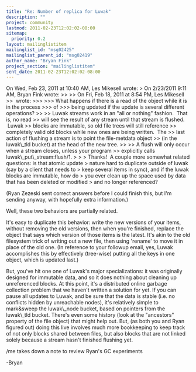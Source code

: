 ```yaml
---
title: "Re: Number of replica for Luwak"
description: ""
project: community
lastmod: 2011-02-23T12:02:02-08:00
sitemap:
  priority: 0.2
layout: mailinglistitem
mailinglist_id: "msg02425"
mailinglist_parent_id: "msg02419"
author_name: "Bryan Fink"
project_section: "mailinglistitem"
sent_date: 2011-02-23T12:02:02-08:00
---
```



On Wed, Feb 23, 2011 at 10:40 AM, Les Mikesell  wrote:
&gt; On 2/23/2011 9:11 AM, Bryan Fink wrote:
&gt;&gt;
&gt;&gt; On Fri, Feb 18, 2011 at 8:54 PM, Les Mikesell
&gt;&gt;  wrote:
&gt;&gt;&gt;
&gt;&gt;&gt; What happens if there is a read of the object while it is in the process
&gt;&gt;&gt; of
&gt;&gt;&gt; being updated if the update is several different operations?
&gt;&gt;
&gt;&gt; Luwak streams work in an "all or nothing" fashion.  That is, no read
&gt;&gt; will see the result of any stream until that stream is flushed.  Luwak
&gt;&gt; blocks are immutable, so old file trees will still reference
&gt;&gt; completely valid old blocks while new ones are being written.  The
&gt;&gt; last action of flushing a stream is to point the file-metdata object
&gt;&gt; (in the luwak\\_tld bucket) at the head of the new tree.
&gt;&gt;
&gt;&gt; A flush will only occur when a stream closes, unless your program
&gt;&gt; explicitly calls luwak\\_put\\_stream:flush/1.
&gt;
&gt;
&gt; Thanks!  A couple more somewhat related questions: is that atomic update
&gt; nature hard to duplicate outside of luwak (say by a client that needs to
&gt; keep several items in sync), and if the luwak blocks are immutable, how do
&gt; you ever clean up the space used by data that has been deleted or modified
&gt; and no longer referenced?

(Ryan Zezeski sent correct answers before I could finish this, but I'm
sending anyway, with hopefully extra information.)

Well, these two behaviors are partially related.

It's easy to duplicate this behavior: write the new versions of your
items, without removing the old versions, then when you're finished,
replace the object that says which version of those items is the
latest. It's akin to the old filesystem trick of writing out a new
file, then using 'rename' to move it in place of the old one. (In
reference to your followup email, yes, Luwak accomplishes this by
effectively (tree-wise) putting all the keys in one object, which is
updated last.)

But, you've hit one one of Luwak's major specializations: it was
originally designed for immutable data, and so it does nothing about
cleaning up unreferenced blocks. At this point, it's a distributed
online garbage collection problem that we haven't written a solution
for yet. If you can pause all updates to Luwak, and be sure that the
data is stable (i.e. no conflicts hidden by unreachable nodes), it's
relatively simple to mark&sweep the luwak\\_node bucket, based on
pointers from the luwak\\_tld bucket. There's even some history (look
at the "ancestors" property of the file object) that might help out.
But, (as both you and Ryan figured out) doing this live involves much
more bookkeeping to keep track of not only blocks shared between
files, but also blocks that are not linked solely because a stream
hasn't finished flushing yet.

/me takes down a note to review Ryan's GC experiments

-Bryan

